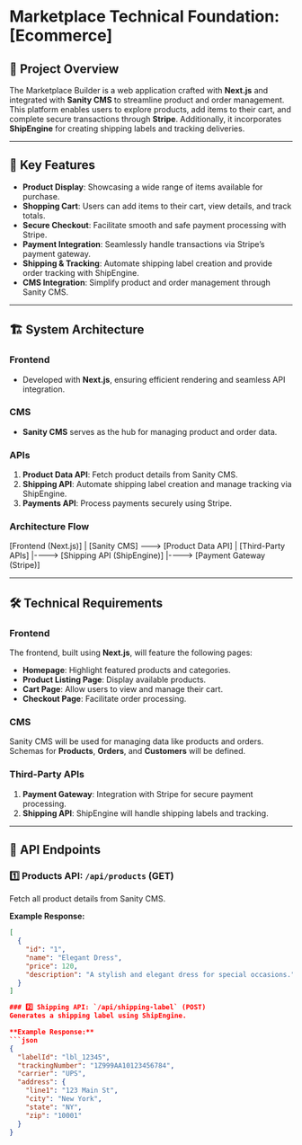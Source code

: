 # Marketplace Technical Foundation: [Ecommerce]

## 📌 Project Overview
The Marketplace Builder is a web application crafted with **Next.js** and integrated with **Sanity CMS** to streamline product and order management. This platform enables users to explore products, add items to their cart, and complete secure transactions through **Stripe**. Additionally, it incorporates **ShipEngine** for creating shipping labels and tracking deliveries.

---

## 🌟 Key Features
- **Product Display**: Showcasing a wide range of items available for purchase.
- **Shopping Cart**: Users can add items to their cart, view details, and track totals.
- **Secure Checkout**: Facilitate smooth and safe payment processing with Stripe.
- **Payment Integration**: Seamlessly handle transactions via Stripe’s payment gateway.
- **Shipping & Tracking**: Automate shipping label creation and provide order tracking with ShipEngine.
- **CMS Integration**: Simplify product and order management through Sanity CMS.

---

## 🏗️ System Architecture

### **Frontend**
- Developed with **Next.js**, ensuring efficient rendering and seamless API integration.

### **CMS**
- **Sanity CMS** serves as the hub for managing product and order data.

### **APIs**
1. **Product Data API**: Fetch product details from Sanity CMS.
2. **Shipping API**: Automate shipping label creation and manage tracking via ShipEngine.
3. **Payments API**: Process payments securely using Stripe.

### **Architecture Flow**
[Frontend (Next.js)] | [Sanity CMS] ---> [Product Data API] | [Third-Party APIs] |----> [Shipping API (ShipEngine)] |----> [Payment Gateway (Stripe)]


---

## 🛠️ Technical Requirements

### **Frontend**
The frontend, built using **Next.js**, will feature the following pages:
- **Homepage**: Highlight featured products and categories.
- **Product Listing Page**: Display available products.
- **Cart Page**: Allow users to view and manage their cart.
- **Checkout Page**: Facilitate order processing.

### **CMS**
Sanity CMS will be used for managing data like products and orders.  
Schemas for **Products**, **Orders**, and **Customers** will be defined.

### **Third-Party APIs**
1. **Payment Gateway**: Integration with Stripe for secure payment processing.
2. **Shipping API**: ShipEngine will handle shipping labels and tracking.

---

## 📡 API Endpoints

### 1️⃣ Products API: `/api/products` (GET)
Fetch all product details from Sanity CMS.

**Example Response:**
```json
[
  {
    "id": "1",
    "name": "Elegant Dress",
    "price": 120,
    "description": "A stylish and elegant dress for special occasions."
  }
]

### 2️⃣ Shipping API: `/api/shipping-label` (POST)
Generates a shipping label using ShipEngine.

**Example Response:**
```json
{
  "labelId": "lbl_12345",
  "trackingNumber": "1Z999AA10123456784",
  "carrier": "UPS",
  "address": {
    "line1": "123 Main St",
    "city": "New York",
    "state": "NY",
    "zip": "10001"
  }
}


